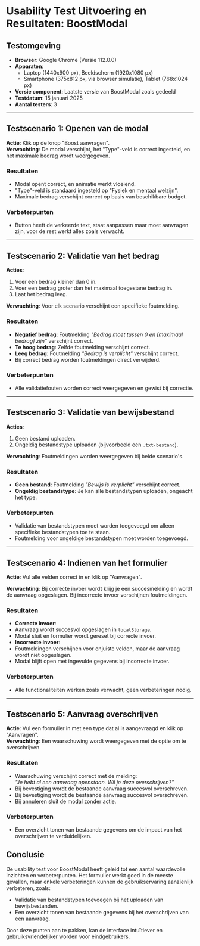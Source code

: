 # Usability Test Uitvoering en Resultaten: BoostModal

## Testomgeving
- **Browser**: Google Chrome (Versie 112.0.0)
- **Apparaten**:
    - Laptop (1440x900 px), Beeldscherm (1920x1080 px)
    - Smartphone (375x812 px, via browser simulatie), Tablet (768x1024 px)
- **Versie component**: Laatste versie van BoostModal zoals gedeeld
- **Testdatum**: 15 januari 2025
- **Aantal testers**: 3

---

## Testscenario 1: Openen van de modal
**Actie**: Klik op de knop "Boost aanvragen".  
**Verwachting**: De modal verschijnt, het "Type"-veld is correct ingesteld, en het maximale bedrag wordt weergegeven.

### Resultaten
- Modal opent correct, en animatie werkt vloeiend.
- "Type"-veld is standaard ingesteld op "Fysiek en mentaal welzijn".
- Maximale bedrag verschijnt correct op basis van beschikbare budget.

### Verbeterpunten
- Button heeft de verkeerde text, staat aanpassen maar moet aanvragen zijn, voor de rest werkt alles zoals verwacht.

---

## Testscenario 2: Validatie van het bedrag
**Acties**:
1. Voer een bedrag kleiner dan 0 in.
2. Voer een bedrag groter dan het maximaal toegestane bedrag in.
3. Laat het bedrag leeg.

**Verwachting**: Voor elk scenario verschijnt een specifieke foutmelding.

### Resultaten
- **Negatief bedrag**: Foutmelding _"Bedrag moet tussen 0 en [maximaal bedrag] zijn"_ verschijnt correct.
- **Te hoog bedrag**: Zelfde foutmelding verschijnt correct.
- **Leeg bedrag**: Foutmelding _"Bedrag is verplicht"_ verschijnt correct.
- Bij correct bedrag worden foutmeldingen direct verwijderd.

### Verbeterpunten
- Alle validatiefouten worden correct weergegeven en gewist bij correctie.

---

## Testscenario 3: Validatie van bewijsbestand
**Acties**:
1. Geen bestand uploaden.
2. Ongeldig bestandstype uploaden (bijvoorbeeld een `.txt-bestand`).

**Verwachting**: Foutmeldingen worden weergegeven bij beide scenario's.

### Resultaten
- **Geen bestand**: Foutmelding _"Bewijs is verplicht"_ verschijnt correct.
- **Ongeldig bestandstype**: Je kan alle bestandstypen uploaden, ongeacht het type.

### Verbeterpunten
- Validatie van bestandstypen moet worden toegevoegd om alleen specifieke bestandstypen toe te staan.
- Foutmelding voor ongeldige bestandstypen moet worden toegevoegd.

---

## Testscenario 4: Indienen van het formulier
**Actie**: Vul alle velden correct in en klik op "Aanvragen".

**Verwachting**: Bij correcte invoer wordt krijg je een succesmelding en wordt de aanvraag opgeslagen. Bij incorrecte invoer verschijnen foutmeldingen.

### Resultaten
- **Correcte invoer**:
- Aanvraag wordt succesvol opgeslagen in `localStorage`.
- Modal sluit en formulier wordt gereset bij correcte invoer.
- **Incorrecte invoer**:
- Foutmeldingen verschijnen voor onjuiste velden, maar de aanvraag wordt niet opgeslagen.
- Modal blijft open met ingevulde gegevens bij incorrecte invoer.

### Verbeterpunten
- Alle functionaliteiten werken zoals verwacht, geen verbeteringen nodig.

---

## Testscenario 5: Aanvraag overschrijven
**Actie**: Vul een formulier in met een type dat al is aangevraagd en klik op "Aanvragen".  
**Verwachting**: Een waarschuwing wordt weergegeven met de optie om te overschrijven.

### Resultaten
- Waarschuwing verschijnt correct met de melding:  
  _"Je hebt al een aanvraag openstaan. Wil je deze overschrijven?"_
- Bij bevestiging wordt de bestaande aanvraag succesvol overschreven.
- Bij bevestiging wordt de bestaande aanvraag succesvol overschreven.
- Bij annuleren sluit de modal zonder actie.

### Verbeterpunten
- Een overzicht tonen van bestaande gegevens om de impact van het overschrijven te verduidelijken.

## Conclusie

De usability test voor BoostModal heeft geleid tot een aantal waardevolle inzichten en verbeterpunten. Het formulier werkt goed in de meeste gevallen, maar enkele verbeteringen kunnen de gebruikservaring aanzienlijk verbeteren, zoals:
- Validatie van bestandstypen toevoegen bij het uploaden van bewijsbestanden.
- Een overzicht tonen van bestaande gegevens bij het overschrijven van een aanvraag.

Door deze punten aan te pakken, kan de interface intuïtiever en gebruiksvriendelijker worden voor eindgebruikers.
